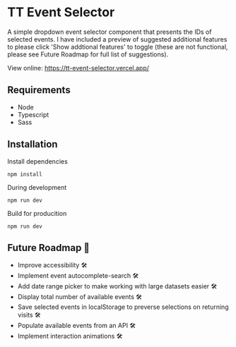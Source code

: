 # TT Event Selector
A simple dropdown event selector component that presents the IDs of selected events. I have included a preview of suggested additional features to please click 'Show addtional features' to toggle (these are not functional, please see Future Roadmap for full list of suggestions).

View online: https://tt-event-selector.vercel.app/

## Requirements

- Node
- Typescript
- Sass

## Installation

Install dependencies

    npm install

During development

    npm run dev

Build for producition

    npm run dev

## Future Roadmap 🚧

- Improve accessibility 🛠️
- Implement event autocomplete-search 🛠️
- Add date range picker to make working with large datasets easier 🛠️
- Display total number of available events 🛠️
- Save selected events in localStorage to preverse selections on returning visits 🛠️
- Populate available events from an API 🛠️
- Implement interaction animations 🛠️
